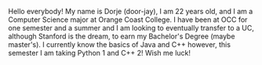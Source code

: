 Hello everybody! My name is Dorje (door-jay), I am 22 years old, and I am a Computer Science major
at Orange Coast College. I have been at OCC for one semester and a summer and I am looking to eventually
transfer to a UC, although Stanford is the dream, to earn my Bachelor's Degree (maybe master's). 
I currently know the basics of Java and C++ however, this semester I am taking Python 1 and C++ 2!
Wish me luck!

<!---
doorjay/doorjay is a ✨ special ✨ repository because its `README.md` (this file) appears on your GitHub profile.
You can click the Preview link to take a look at your changes.
--->

